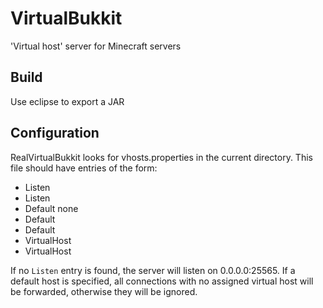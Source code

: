 VirtualBukkit
=============

'Virtual host' server for Minecraft servers

Build
-----

Use eclipse to export a JAR


Configuration
-------------

RealVirtualBukkit looks for vhosts.properties in the current directory. This file should have entries of the form:

  * Listen <port>
  * Listen <host> <port>
  * Default none
  * Default <port>
  * Default <host> <port>
  * VirtualHost <name> <port>
  * VirtualHost <name> <host> <port>

If no `Listen` entry is found, the server will listen on 0.0.0.0:25565. If a default host is specified, all connections with no assigned virtual host will be forwarded, otherwise they will be ignored.

